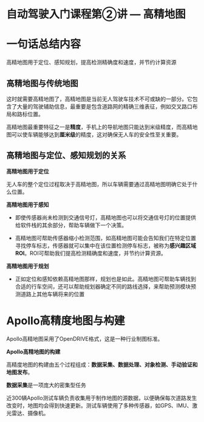 # 自动驾驶入门课程第②讲 — 高精地图



# 一句话总结内容

高精地图用于定位、感知规划，提高检测精确度和速度，并节约计算资源

## 高精地图与传统地图

这时就需要高精地图了，高精地图是当前无人驾驶车技术不可或缺的一部分。它包含了大量的驾驶辅助信息，最重要是包含道路网的精确三维表征，例如交叉路口布局和路标位置。

高精地图最重要特征之一是**精度**，手机上的导航地图只能达到米级精度，而高精地图可以使车辆能够达到**厘米级**的精度，这对确保无人车的安全性至关重要。

## 高精地图与定位、感知规划的关系

**高精地图用于定位**

无人车的整个定位过程取决于高精地图，所以车辆需要通过高精地图明确它处于什么位置。

**高精地图用于感知**



- 即使传感器尚未检测到交通信号灯，高精地图也可以将交通信号灯的位置提供给软件栈的其余部分，帮助车辆做下一个决策。

- 高精地图可帮助传感器缩小检测范围，如高精地图可能会告知我们在特定位置寻找停车标志，传感器就可以集中在该位置检测停车标志，被称为**感兴趣区域ROI**。ROI可帮助我们提高检测精确度和速度，并节约计算资源。



**高精地图用于规划**

- 正如定位和感知依赖高精地图那样，规划也是如此。高精地图可帮助车辆找到合适的行车空间，还可以帮助规划器确定不同的路线选择，来帮助预测模块预测道路上其他车辆将来的位置

# **Apollo高精度地图与构建**

Apollo高精地图采用了OpenDRIVE格式，这是一种行业制图标准。



**Apollo高精地图的构建**

高精度地图的构建由五个过程组成：**数据采集、数据处理、对象检测、手动验证和地图发布**。

**数据采集**是一项庞大的密集型任务

近300辆Apollo测试车辆负责收集用于制作地图的源数据，以便确保每次道路发生改变时，地图均会得到快速更新。测试车辆使用了多种传感器，如GPS、IMU、激光雷达、摄像机。
